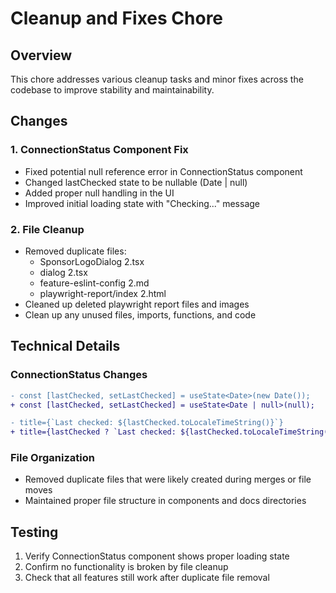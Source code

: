 # Cleanup and Fixes Chore

## Overview

This chore addresses various cleanup tasks and minor fixes across the codebase to improve stability and maintainability.

## Changes

### 1. ConnectionStatus Component Fix

- Fixed potential null reference error in ConnectionStatus component
- Changed lastChecked state to be nullable (Date | null)
- Added proper null handling in the UI
- Improved initial loading state with "Checking..." message

### 2. File Cleanup

- Removed duplicate files:
  - SponsorLogoDialog 2.tsx
  - dialog 2.tsx
  - feature-eslint-config 2.md
  - playwright-report/index 2.html
- Cleaned up deleted playwright report files and images
- Clean up any unused files, imports, functions, and code

## Technical Details

### ConnectionStatus Changes

```diff
- const [lastChecked, setLastChecked] = useState<Date>(new Date());
+ const [lastChecked, setLastChecked] = useState<Date | null>(null);

- title={`Last checked: ${lastChecked.toLocaleTimeString()}`}
+ title={lastChecked ? `Last checked: ${lastChecked.toLocaleTimeString()}` : 'Checking...'}
```

### File Organization

- Removed duplicate files that were likely created during merges or file moves
- Maintained proper file structure in components and docs directories

## Testing

1. Verify ConnectionStatus component shows proper loading state
2. Confirm no functionality is broken by file cleanup
3. Check that all features still work after duplicate file removal
